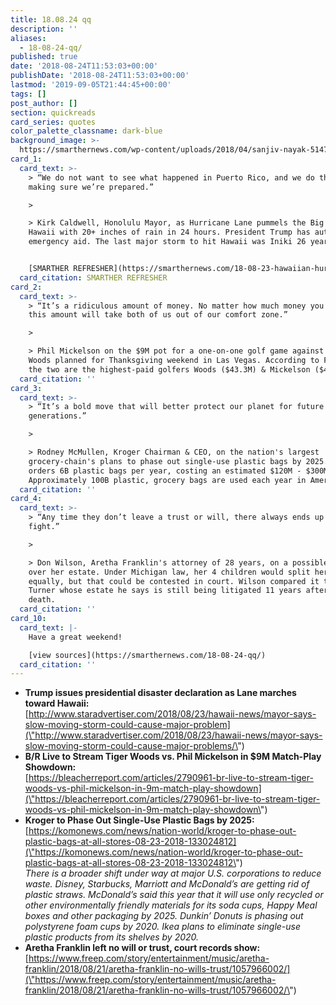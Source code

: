 ```yaml
---
title: 18.08.24 qq
description: ''
aliases:
  - 18-08-24-qq/
published: true
date: '2018-08-24T11:53:03+00:00'
publishDate: '2018-08-24T11:53:03+00:00'
lastmod: '2019-09-05T21:44:45+00:00'
tags: []
post_author: []
section: quickreads
card_series: quotes
color_palette_classname: dark-blue
background_image: >-
  https://smarthernews.com/wp-content/uploads/2018/04/sanjiv-nayak-514723-unsplash-scaled.jpg
card_1:
  card_text: >-
    > “We do not want to see what happened in Puerto Rico, and we do that by
    making sure we’re prepared.”

    > 

    > Kirk Caldwell, Honolulu Mayor, as Hurricane Lane pummels the Big Island of
    Hawaii with 20+ inches of rain in 24 hours. President Trump has authorized
    emergency aid. The last major storm to hit Hawaii was Iniki 26 years ago.


    [SMARTHER REFRESHER](https://smarthernews.com/18-08-23-hawaiian-hurricane/)
  card_citation: SMARTHER REFRESHER
card_2:
  card_text: >-
    > “It’s a ridiculous amount of money. No matter how much money you have,
    this amount will take both of us out of our comfort zone.”

    > 

    > Phil Mickelson on the $9M pot for a one-on-one golf game against Tiger
    Woods planned for Thanksgiving weekend in Las Vegas. According to Forbes,
    the two are the highest-paid golfers Woods ($43.3M) & Mickelson ($41.3M).
  card_citation: ''
card_3:
  card_text: >-
    > “It’s a bold move that will better protect our planet for future
    generations.”

    > 

    > Rodney McMullen, Kroger Chairman & CEO, on the nation's largest
    grocery-chain's plans to phase out single-use plastic bags by 2025. Kroger
    orders 6B plastic bags per year, costing an estimated $120M - $300M.
    Approximately 100B plastic, grocery bags are used each year in America.
  card_citation: ''
card_4:
  card_text: >-
    > “Any time they don’t leave a trust or will, there always ends up being a
    fight.”

    > 

    > Don Wilson, Aretha Franklin's attorney of 28 years, on a possible battle
    over her estate. Under Michigan law, her 4 children would split her assets
    equally, but that could be contested in court. Wilson compared it to Ike
    Turner whose estate he says is still being litigated 11 years after his
    death.
  card_citation: ''
card_10:
  card_text: |-
    Have a great weekend!

    [view sources](https://smarthernews.com/18-08-24-qq/)
  card_citation: ''
---
```

*   **Trump issues presidential disaster declaration as Lane marches toward Hawaii:**  
    [http://www.staradvertiser.com/2018/08/23/hawaii-news/mayor-says-slow-moving-storm-could-cause-major-problem](\"http://www.staradvertiser.com/2018/08/23/hawaii-news/mayor-says-slow-moving-storm-could-cause-major-problems/\")
*   **B/R Live to Stream Tiger Woods vs. Phil Mickelson in $9M Match-Play Showdown:**  
    [https://bleacherreport.com/articles/2790961-br-live-to-stream-tiger-woods-vs-phil-mickelson-in-9m-match-play-showdown](\"https://bleacherreport.com/articles/2790961-br-live-to-stream-tiger-woods-vs-phil-mickelson-in-9m-match-play-showdown\")
*   **Kroger to Phase Out Single-Use Plastic Bags by 2025:**  
    [https://komonews.com/news/nation-world/kroger-to-phase-out-plastic-bags-at-all-stores-08-23-2018-133024812](\"https://komonews.com/news/nation-world/kroger-to-phase-out-plastic-bags-at-all-stores-08-23-2018-133024812\")  
    _There is a broader shift under way at major U.S. corporations to reduce waste. Disney, Starbucks, Marriott and McDonald’s are getting rid of plastic straws. McDonald’s said this year that it will use only recycled or other environmentally friendly materials for its soda cups, Happy Meal boxes and other packaging by 2025. Dunkin’ Donuts is phasing out polystyrene foam cups by 2020. Ikea plans to eliminate single-use plastic products from its shelves by 2020._
*   **Aretha Franklin left no will or trust, court records show:**  
    [https://www.freep.com/story/entertainment/music/aretha-franklin/2018/08/21/aretha-franklin-no-wills-trust/1057966002/](\"https://www.freep.com/story/entertainment/music/aretha-franklin/2018/08/21/aretha-franklin-no-wills-trust/1057966002/\")